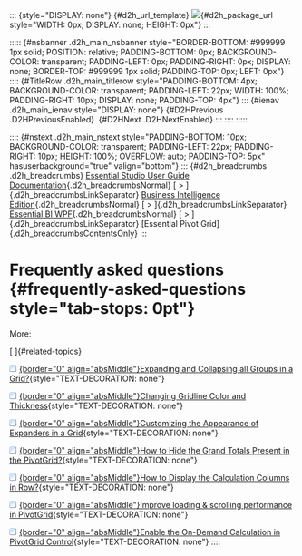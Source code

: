 ::: {style="DISPLAY: none"}
[](ms-xhelp:///?Id=d2h_url_template){#d2h_url_template} ![](!package_url!){#d2h_package_url style="WIDTH: 0px; DISPLAY: none; HEIGHT: 0px"}
:::

::::: {#nsbanner .d2h_main_nsbanner style="BORDER-BOTTOM: #999999 1px solid; POSITION: relative; PADDING-BOTTOM: 0px; BACKGROUND-COLOR: transparent; PADDING-LEFT: 0px; PADDING-RIGHT: 0px; DISPLAY: none; BORDER-TOP: #999999 1px solid; PADDING-TOP: 0px; LEFT: 0px"}
:::: {#TitleRow .d2h_main_titlerow style="PADDING-BOTTOM: 4px; BACKGROUND-COLOR: transparent; PADDING-LEFT: 22px; WIDTH: 100%; PADDING-RIGHT: 10px; DISPLAY: none; PADDING-TOP: 4px"}
::: {#ienav .d2h_main_ienav style="DISPLAY: none"}
[](ms-xhelp:///?Id=d25416bf-85e8-49f5-b439-42bc7285796a){#D2HPrevious .D2HPreviousEnabled}  [](ms-xhelp:///?Id=fe48602f-3c69-4742-b232-c7702b229061){#D2HNext .D2HNextEnabled}
:::
::::
:::::

:::: {#nstext .d2h_main_nstext style="PADDING-BOTTOM: 10px; BACKGROUND-COLOR: transparent; PADDING-LEFT: 22px; PADDING-RIGHT: 10px; HEIGHT: 100%; OVERFLOW: auto; PADDING-TOP: 5px" hasuserbackground="true" valign="bottom"}
::: {#d2h_breadcrumbs .d2h_breadcrumbs}
[Essential Studio User Guide Documentation](ms-xhelp:///?Id=12457748-09e3-4d74-a240-8e049cedf030){.d2h_breadcrumbsNormal} [ \> ]{.d2h_breadcrumbsLinkSeparator} [Business Intelligence Edition](ms-xhelp:///?Id=fdf33dd8-62b2-47b9-ad7b-fc50e590bca5){.d2h_breadcrumbsNormal} [ \> ]{.d2h_breadcrumbsLinkSeparator} [Essential BI WPF](ms-xhelp:///?Id=41e3d586-d922-4a01-8272-679fe4ae7343){.d2h_breadcrumbsNormal} [ \> ]{.d2h_breadcrumbsLinkSeparator} [Essential Pivot Grid]{.d2h_breadcrumbsContentsOnly}
:::

# Frequently asked questions {#frequently-asked-questions style="tab-stops: 0pt"}

More:

[ ]{#related-topics}

[![](button.gif){border="0" align="absMiddle"}Expanding and Collapsing all Groups in a Grid?](ms-xhelp:///?Id=fe48602f-3c69-4742-b232-c7702b229061){style="TEXT-DECORATION: none"}

[![](button.gif){border="0" align="absMiddle"}Changing Gridline Color and Thickness](ms-xhelp:///?Id=4db2878d-ce3e-48ba-bf59-4b005da8a972){style="TEXT-DECORATION: none"}

[![](button.gif){border="0" align="absMiddle"}Customizing the Appearance of Expanders in a Grid](ms-xhelp:///?Id=fec527b4-81df-475a-8337-f0210487c595){style="TEXT-DECORATION: none"}

[![](button.gif){border="0" align="absMiddle"}How to Hide the Grand Totals Present in the PivotGrid?](ms-xhelp:///?Id=15ea70e4-7dfd-4e81-9f24-92d2e70c5ca3){style="TEXT-DECORATION: none"}

[![](button.gif){border="0" align="absMiddle"}How to Display the Calculation Columns in Row?](ms-xhelp:///?Id=3b24bee6-759c-4df9-a179-035551a5f392){style="TEXT-DECORATION: none"}

[![](button.gif){border="0" align="absMiddle"}Improve loading & scrolling performance in PivotGrid](ms-xhelp:///?Id=7cb7fd88-2571-4400-97d9-e03497700a02){style="TEXT-DECORATION: none"}

[![](button.gif){border="0" align="absMiddle"}Enable the On-Demand Calculation in PivotGrid Control](ms-xhelp:///?Id=2ddf2eb8-f323-4d2d-9326-dd4229a2b027){style="TEXT-DECORATION: none"}
::::
